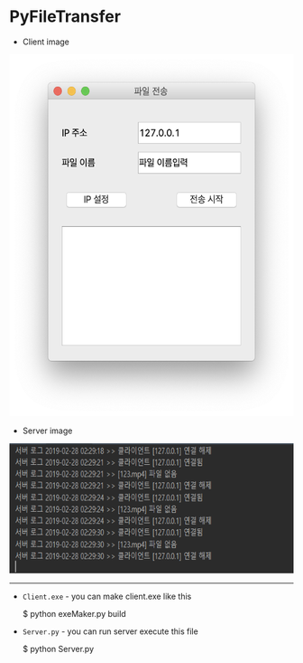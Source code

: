 PyFileTransfer
=============

* Client image

<img width="520" height="640" src="./images/mac_client.PNG">

* Server image
<img width="650" height="230" src="./images/server.PNG">
</img>

-------------
* `Client.exe` - you can make client.exe like this
    
    $ python exeMaker.py build
    
* `Server.py` - you can run server execute this file
    
    $ python Server.py
